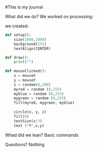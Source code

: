 #This is my journal

What did we do?
We worked on processing:

we created:
```.py
def setup():
    size(1000,1000)
    background(255)
    textAlign(CENTER)

def draw():
    print("")
    
def mouseClicked():
    x = mouseX
    y = mouseY
    z = random(0,200)
    myred = random (0,255)
    myblue = random (0,255)
    mygreen = random (0,255)
    fill(myred, mygreen, myblue)
    
    circle(x, y, z)
    fill(0)
    textSize(z/3)
    text ("M",x,y)


```

Whad did we lean?
Basic commands

Questions?
Nothing
